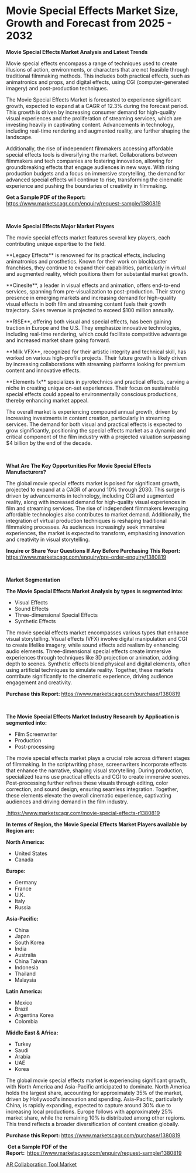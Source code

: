 <p><h1>Movie Special Effects Market Size, Growth and Forecast from 2025 - 2032</h1></p><p><strong>Movie Special Effects Market Analysis and Latest Trends</strong></p>
<p><p>Movie special effects encompass a range of techniques used to create illusions of action, environments, or characters that are not feasible through traditional filmmaking methods. This includes both practical effects, such as animatronics and props, and digital effects, using CGI (computer-generated imagery) and post-production techniques. </p><p>The Movie Special Effects Market is forecasted to experience significant growth, expected to expand at a CAGR of 12.3% during the forecast period. This growth is driven by increasing consumer demand for high-quality visual experiences and the proliferation of streaming services, which are investing heavily in captivating content. Advancements in technology, including real-time rendering and augmented reality, are further shaping the landscape. </p><p>Additionally, the rise of independent filmmakers accessing affordable special effects tools is diversifying the market. Collaborations between filmmakers and tech companies are fostering innovation, allowing for groundbreaking effects that engage audiences in new ways. With rising production budgets and a focus on immersive storytelling, the demand for advanced special effects will continue to rise, transforming the cinematic experience and pushing the boundaries of creativity in filmmaking.</p></p>
<p><strong>Get a Sample PDF of the Report:&nbsp;</strong> <a href="https://www.marketscagr.com/enquiry/request-sample/1380819?utm_campaign=2754&utm_medium=2&utm_source=Github&utm_content=ia&utm_term=09032025&utm_id=movie-special-effects">https://www.marketscagr.com/enquiry/request-sample/1380819</a></p>
<p>&nbsp;</p>
<p><strong>Movie Special Effects Major Market Players</strong></p>
<p><p>The movie special effects market features several key players, each contributing unique expertise to the field. </p><p>**Legacy Effects** is renowned for its practical effects, including animatronics and prosthetics. Known for their work on blockbuster franchises, they continue to expand their capabilities, particularly in virtual and augmented reality, which positions them for substantial market growth.</p><p>**Cinesite**, a leader in visual effects and animation, offers end-to-end services, spanning from pre-visualization to post-production. Their strong presence in emerging markets and increasing demand for high-quality visual effects in both film and streaming content fuels their growth trajectory. Sales revenue is projected to exceed $100 million annually.</p><p>**RISE**, offering both visual and special effects, has been gaining traction in Europe and the U.S. They emphasize innovative technologies, including real-time rendering, which could facilitate competitive advantage and increased market share going forward.</p><p>**Milk VFX**, recognized for their artistic integrity and technical skill, has worked on various high-profile projects. Their future growth is likely driven by increasing collaborations with streaming platforms looking for premium content and innovative effects.</p><p>**Elements fx** specializes in pyrotechnics and practical effects, carving a niche in creating unique on-set experiences. Their focus on sustainable special effects could appeal to environmentally conscious productions, thereby enhancing market appeal.</p><p>The overall market is experiencing compound annual growth, driven by increasing investments in content creation, particularly in streaming services. The demand for both visual and practical effects is expected to grow significantly, positioning the special effects market as a dynamic and critical component of the film industry with a projected valuation surpassing $4 billion by the end of the decade.</p></p>
<p>&nbsp;</p>
<p><strong>What Are The Key Opportunities For Movie Special Effects Manufacturers?</strong></p>
<p><p>The global movie special effects market is poised for significant growth, projected to expand at a CAGR of around 10% through 2030. This surge is driven by advancements in technology, including CGI and augmented reality, along with increased demand for high-quality visual experiences in film and streaming services. The rise of independent filmmakers leveraging affordable technologies also contributes to market demand. Additionally, the integration of virtual production techniques is reshaping traditional filmmaking processes. As audiences increasingly seek immersive experiences, the market is expected to transform, emphasizing innovation and creativity in visual storytelling.</p></p>
<p><strong>Inquire or Share Your Questions If Any Before Purchasing This Report:</strong> <a href="https://www.marketscagr.com/enquiry/pre-order-enquiry/1380819?utm_campaign=2754&utm_medium=2&utm_source=Github&utm_content=ia&utm_term=09032025&utm_id=movie-special-effects">https://www.marketscagr.com/enquiry/pre-order-enquiry/1380819</a></p>
<p>&nbsp;</p>
<p><strong>Market Segmentation</strong></p>
<p><strong>The Movie Special Effects Market Analysis by types is segmented into:</strong></p>
<p><ul><li>Visual Effects</li><li>Sound Effects</li><li>Three-dimensional Special Effects</li><li>Synthetic Effects</li></ul></p>
<p><p>The movie special effects market encompasses various types that enhance visual storytelling. Visual effects (VFX) involve digital manipulation and CGI to create lifelike imagery, while sound effects add realism by enhancing audio elements. Three-dimensional special effects create immersive experiences through techniques like 3D projection or animation, adding depth to scenes. Synthetic effects blend physical and digital elements, often using artificial techniques to simulate reality. Together, these markets contribute significantly to the cinematic experience, driving audience engagement and creativity.</p></p>
<p><strong>Purchase this Report:&nbsp;</strong><a href="https://www.marketscagr.com/purchase/1380819?utm_campaign=2754&utm_medium=2&utm_source=Github&utm_content=ia&utm_term=09032025&utm_id=movie-special-effects">https://www.marketscagr.com/purchase/1380819</a></p>
<p>&nbsp;</p>
<p><strong>The Movie Special Effects Market Industry Research by Application is segmented into:</strong></p>
<p><ul><li>Film Screenwriter</li><li>Production</li><li>Post-processing</li></ul></p>
<p><p>The movie special effects market plays a crucial role across different stages of filmmaking. In the scriptwriting phase, screenwriters incorporate effects that enhance the narrative, shaping visual storytelling. During production, specialized teams use practical effects and CGI to create immersive scenes. Post-processing further refines these visuals through editing, color correction, and sound design, ensuring seamless integration. Together, these elements elevate the overall cinematic experience, captivating audiences and driving demand in the film industry.</p></p>
<p><a href="https://www.marketscagr.com/movie-special-effects-r1380819?utm_campaign=2754&utm_medium=2&utm_source=Github&utm_content=ia&utm_term=09032025&utm_id=movie-special-effects">&nbsp;https://www.marketscagr.com/movie-special-effects-r1380819</a></p>
<p><strong>In terms of Region, the Movie Special Effects Market Players available by Region are:</strong></p>
<p>
    <p> <strong> North America: </strong>
        <ul>
            <li>United States</li>
            <li>Canada</li>
        </ul>
        </p> 
    <p> <strong> Europe: </strong>
        <ul>
            <li>Germany</li>
            <li>France</li>
            <li>U.K.</li>
            <li>Italy</li>
            <li>Russia</li>
        </ul>
        </p> 
    <p> <strong> Asia-Pacific: </strong>
        <ul>
            <li>China</li>
            <li>Japan</li>
            <li>South Korea</li>
            <li>India</li>
            <li>Australia</li>
            <li>China Taiwan</li>
            <li>Indonesia</li>
            <li>Thailand</li>
            <li>Malaysia</li>
        </ul>
        </p> 
    <p> <strong> Latin America: </strong>
        <ul>
            <li>Mexico</li>
            <li>Brazil</li>
            <li>Argentina Korea</li>
            <li>Colombia</li>
        </ul>
        </p> 
    <p> <strong> Middle East & Africa: </strong>
        <ul>
            <li>Turkey</li>
            <li>Saudi</li>
            <li>Arabia</li>
            <li>UAE</li>
            <li>Korea</li>
        </ul>
    </p>
    </p>
<p><p>The global movie special effects market is experiencing significant growth, with North America and Asia-Pacific anticipated to dominate. North America holds the largest share, accounting for approximately 35% of the market, driven by Hollywood's innovation and spending. Asia-Pacific, particularly China, is rapidly expanding, expected to capture around 30% due to increasing local productions. Europe follows with approximately 25% market share, while the remaining 10% is distributed among other regions. This trend reflects a broader diversification of content creation globally.</p></p>
<p><strong>Purchase this Report: </strong><a href="https://www.marketscagr.com/purchase/1380819?utm_campaign=2754&utm_medium=2&utm_source=Github&utm_content=ia&utm_term=09032025&utm_id=movie-special-effects">https://www.marketscagr.com/purchase/1380819</a></p>
<p>&nbsp;<strong>Get a Sample PDF of the Report:&nbsp;&nbsp;</strong><a href="https://www.marketscagr.com/enquiry/request-sample/1380819?utm_campaign=2754&utm_medium=2&utm_source=Github&utm_content=ia&utm_term=09032025&utm_id=movie-special-effects">https://www.marketscagr.com/enquiry/request-sample/1380819</a></p>
<p><strong></strong></p>
<p><p><a href="https://github.com/donnettaletizia/Market-Research-Report-List-1/blob/main/ar-collaboration-tool-market.md?utm_campaign=2754&utm_medium=2&utm_source=Github&utm_content=ia&utm_term=09032025&utm_id=movie-special-effects">AR Collaboration Tool Market</a></p></p>